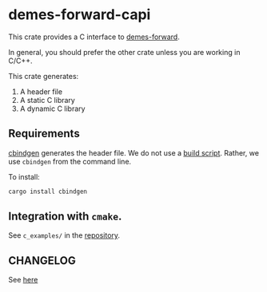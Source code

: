 # demes-forward-capi

This crate provides a C interface to [demes-forward](https://docs.rs/demes-forward/).

In general, you should prefer the other crate unless you are working in C/C++.

This crate generates:

1. A header file
2. A static C library
3. A dynamic C library

## Requirements

[cbindgen](https://github.com/eqrion/cbindgen) generates the header file.
We do not use a [build script](https://doc.rust-lang.org/cargo/reference/build-scripts.html).
Rather, we use `cbindgen` from the command line.

To install:

```sh
cargo install cbindgen
```

## Integration with `cmake`.

See `c_examples/` in the [repository](https://github.com/molpopgen/demes-forward-capi).

## CHANGELOG

See [here](https://github.com/molpopgen/demes-rs/blob/main/demes-forward-capi/CHANGELOG.md)

